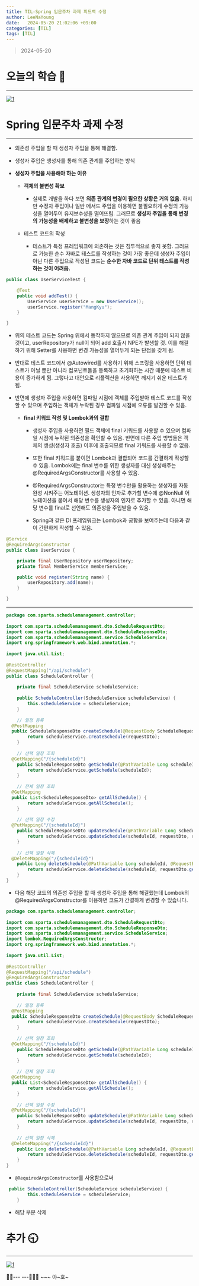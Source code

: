 ```yaml
---
title: TIL-Spring 입문주차 과제 피드백 수정
author: LeeNaYoung
date:   2024-05-20 21:02:06 +09:00
categories: [TIL]
tags: [TIL]
---
```



> 2024-05-20


# 오늘의 학습 🌠
---
<a  href="https://github.com/LeeNaYoung240/LeeNaYoung240.github.io/assets/107848521/508c1ca6-10b6-4663-b1f9-7abf88bdeb51"  class="popup img-link"><img  src="https://github.com/LeeNaYoung240/LeeNaYoung240.github.io/assets/107848521/508c1ca6-10b6-4663-b1f9-7abf88bdeb51"  alt="1"  loading="lazy"></a>  




# Spring 입문주차 과제 수정
---

- 의존성 주입을 할 때 생성자 주입을 통해 해결함.

- 생성자 주입은 생성자를 통해 의존 관계를 주입하는 방식

- **생성자 주입을 사용해야 하는 이유**

	- **객체의 불변성 확보**
		-   실제로 개발을 하다 보면 **의존 관계의 변경이 필요한 상황은 거의 없음.** 하지만 수정자 주입이나 일반 메서드 주입을 이용하면 불필요하게 수정의 가능성을 열어두어 유지보수성을 떨어뜨림. 그러므로 **생성자 주입을 통해 변경의 가능성을 배제하고 불변성을 보장**하는 것이 좋음

	- 테스트 코드의 작성
		- 테스트가 특정 프레임워크에 의존하는 것은 침투적으로 좋지 못함. 그러므로 가능한 순수 자바로 테스트를 작성하는 것이 가장 좋은데 생성자 주입이 아닌 다른 주입으로 작성된 코드는 **순수한 자바 코드로 단위 테스트를 작성하는 것이 어려움.**

```java
public class UserServiceTest {

    @Test
    public void addTest() {
        UserService userService = new UserService();
        userService.register("MangKyu");
    }

}
```

- 위의 테스트 코드는 Spring 위에서 동작하지 않으므로 의존 관계 주입이 되지 않을 것이고, userRepository가 null이 되어 add 호출시 NPE가 발생할 것. 이를 해결하기 위해 Setter를 사용하면 변경 가능성을 열어두게 되는 단점을 갖게 됨.

- 반대로 테스트 코드에서 @Autowired를 사용하기 위해 스프링을 사용하면 단위 테스트가 아닐 뿐만 아니라 컴포넌트들을 등록하고 초기화하는 시간 때문에 테스트 비용이 증가하게 됨. 그렇다고 대안으로 리플렉션을 사용하면 깨지기 쉬운 테스트가 됨.

- 반면에 생성자 주입을 사용하면 컴파일 시점에 객체를 주입받아 테스트 코드를 작성할 수 있으며 주입하는 객체가 누락된 경우 컴파일 시점에 오류를 발견할 수 있음. 

	- **final 키워드 작성 및 Lombok과의 결합**
		- 생성자 주입을 사용하면 필드 객체에 final 키워드를 사용할 수 있으며 컴파일 시점에 누락된 의존성을 확인할 수 있음. 반면에 다른 주입 방법들은 객체의 생성(생성자 호출) 이후에 호출되므로 final 키워드를 사용할 수 없음.
		- 또한 final 키워드를 붙이면 Lombok과 결합되어 코드를 간결하게 작성할 수 있음. Lombok에는 final 변수를 위한 생성자를 대신 생성해주는 @RequiredArgsConstructor를 사용할 수 있음.

		- @RequiredArgsConstructor는 특정 변수만을 활용하는 생성자를 자동완성 시켜주는 어노테이션. 생성자의 인자로 추가할 변수에 @NonNull 어노테이션을 붙여서 해당 변수를 생성자의 인자로 추가할 수 있음. 아니면 해당 변수를 final로 선언해도 의존성을 주입받을 수 있음.
		- Spring과 같은 DI 프레임워크는 Lombok과 궁합을 보여주는데 다음과 같이 간편하게 작성할 수 있음.

```java
@Service
@RequiredArgsConstructor
public class UserService {

    private final UserRepository userRepository;
    private final MemberService memberService;

    public void register(String name) {
        userRepository.add(name);
    }

}
```

--- 

```java
package com.sparta.schedulemanagement.controller;  
  
import com.sparta.schedulemanagement.dto.ScheduleRequestDto;  
import com.sparta.schedulemanagement.dto.ScheduleResponseDto;  
import com.sparta.schedulemanagement.service.ScheduleService;  
import org.springframework.web.bind.annotation.*;  
  
import java.util.List;  
  
@RestController  
@RequestMapping("/api/schedule")  
public class ScheduleController {  
  
    private final ScheduleService scheduleService;  
  
    public ScheduleController(ScheduleService scheduleService) {  
        this.scheduleService = scheduleService;  
    }  
  
    // 일정 등록  
  @PostMapping  
  public ScheduleResponseDto createSchedule(@RequestBody ScheduleRequestDto requestDto) {  
        return scheduleService.createSchedule(requestDto);  
    }  
  
    // 선택 일정 조회  
  @GetMapping("/{scheduleId}")  
    public ScheduleResponseDto getSchedule(@PathVariable Long scheduleId) {  
        return scheduleService.getSchedule(scheduleId);  
    }  
  
    // 전체 일정 조회  
  @GetMapping  
  public List<ScheduleResponseDto> getAllSchedule() {  
        return scheduleService.getAllSchedule();  
    }  
  
    // 선택 일정 수정  
  @PutMapping("/{scheduleId}")  
    public ScheduleResponseDto updateSchedule(@PathVariable Long scheduleId, @RequestBody ScheduleRequestDto requestDto) {  
        return scheduleService.updateSchedule(scheduleId, requestDto, requestDto.getPassword());  
    }  
  
    // 선택 일정 삭제  
  @DeleteMapping("/{scheduleId}")  
    public Long deleteSchedule(@PathVariable Long scheduleId, @RequestBody ScheduleRequestDto requestDto) {  
        return scheduleService.deleteSchedule(scheduleId, requestDto.getPassword());  
    }  
}
```

- 다음 해당 코드의 의존성 주입을 할 때 생성자 주입을 통해 해결했는데 Lombok의 @RequiredArgsConstructor를 이용하면 코드가 간결하게 변경할 수 있습니다.
 

```java
package com.sparta.schedulemanagement.controller;  
  
import com.sparta.schedulemanagement.dto.ScheduleRequestDto;  
import com.sparta.schedulemanagement.dto.ScheduleResponseDto;  
import com.sparta.schedulemanagement.service.ScheduleService;  
import lombok.RequiredArgsConstructor;  
import org.springframework.web.bind.annotation.*;  
  
import java.util.List;  
  
@RestController  
@RequestMapping("/api/schedule")  
@RequiredArgsConstructor  
public class ScheduleController {  
  
    private final ScheduleService scheduleService;  
  
    // 일정 등록  
  @PostMapping  
  public ScheduleResponseDto createSchedule(@RequestBody ScheduleRequestDto requestDto) {  
        return scheduleService.createSchedule(requestDto);  
    }  
  
    // 선택 일정 조회  
  @GetMapping("/{scheduleId}")  
    public ScheduleResponseDto getSchedule(@PathVariable Long scheduleId) {  
        return scheduleService.getSchedule(scheduleId);  
    }  
  
    // 전체 일정 조회  
  @GetMapping  
  public List<ScheduleResponseDto> getAllSchedule() {  
        return scheduleService.getAllSchedule();  
    }  
  
    // 선택 일정 수정  
  @PutMapping("/{scheduleId}")  
    public ScheduleResponseDto updateSchedule(@PathVariable Long scheduleId, @RequestBody ScheduleRequestDto requestDto) {  
        return scheduleService.updateSchedule(scheduleId, requestDto, requestDto.getPassword());  
    }  
  
    // 선택 일정 삭제  
  @DeleteMapping("/{scheduleId}")  
    public Long deleteSchedule(@PathVariable Long scheduleId, @RequestBody ScheduleRequestDto requestDto) {  
        return scheduleService.deleteSchedule(scheduleId, requestDto.getPassword());  
    }  
}
```


- `@RequiredArgsConstructor`를 사용함으로써 


```java
 public ScheduleController(ScheduleService scheduleService) {  
        this.scheduleService = scheduleService;  
    } 
```

 - 해당 부분 삭제 

# **추가 🕤**
---

 <a  href="https://github.com/LeeNaYoung240/LeeNaYoung240.github.io/assets/107848521/917f432e-4f5b-4555-9f3d-31c9df0bf2b2"  class="popup img-link"><img  src="https://github.com/LeeNaYoung240/LeeNaYoung240.github.io/assets/107848521/917f432e-4f5b-4555-9f3d-31c9df0bf2b2"  alt="1"  loading="lazy"></a>  
 

🐱‍🏍--- ---🤸🏻‍♀️ ~~~ 야~호~
